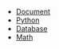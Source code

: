 * [Document](https://chen-zhuo.github.io/Document/)
* [Python](https://chen-zhuo.github.io/Python/)
* [Database](https://chen-zhuo.github.io/Database/)
* [Math](https://chen-zhuo.github.io/Math/)